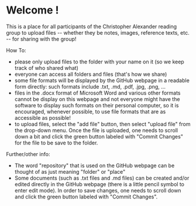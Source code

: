 
# Welcome !

This is a place for all participants of the Christopher Alexander reading group to upload files -- whether they be notes, images, reference texts, etc. -- for sharing with the group!

How To:
- please only upload files to the folder with your name on it (so we keep track of who shared what)
- everyone can access all folders and files (that's how we share)
- some file formats will be displayed by the GitHub webpage in a readable form directly: such formats include .txt, .md, .pdf, .jpg, .png, ...
- files in the .docx format of Microsoft Word and various other formats cannot be display on this webpage and not everyone might have the software to display such formats on their personal computer, so it is encouraged, whenever possible, to use file formats that are as accessible as possible!
- to upload files, select the "add file" button, then select "upload file" from the drop-down menu. Once the file is uploaded, one needs to scroll down a bit and click the green button labeled with "Commit Changes" for the file to be save to the folder. 


Further/other info: 
- The word "repository" that is used on the GitHub webpage can be thought of as just meaning "folder" or "place"
- Some documents (such as .txt files and .md files) can be created and/or edited directly in the GitHub webpage (there is a little pencil symbol to enter edit mode). In order to save changes, one needs to scroll down and click the green button labeled with "Commit Changes". 


